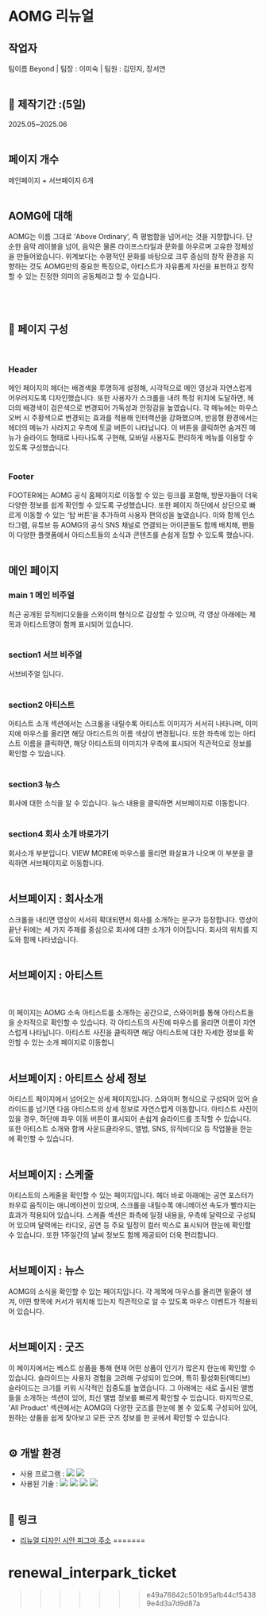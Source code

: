 # AOMG 리뉴얼

## 작업자
팀이름 Beyond  |  팀장 : 이미숙  |  팀원 : 김민지, 장서연
<br><br>

## 📅 제작기간 :(5일)
 2025.05~2025.06
<br><br>

## 페이지 개수
메인페이지 + 서브페이지 6개
<br><br>

## AOMG에 대해

AOMG는 이름 그대로 ‘Above Ordinary’, 즉 평범함을 넘어서는 것을 지향합니다. 
단순한 음악 레이블을 넘어, 음악은 물론 라이프스타일과 문화를 아우르며 고유한 정체성을 만들어왔습니다. 
위계보다는 수평적인 문화를 바탕으로 크루 중심의 창작 환경을 지향하는 것도 AOMG만의 중요한 특징으로, 
아티스트가 자유롭게 자신을 표현하고 창작할 수 있는 진정한 의미의 공동체라고 할 수 있습니다.
<br><br><br><br>

## 📝 페이지 구성
<br>

### Header
메인 페이지의 헤더는 배경색을 투명하게 설정해, 시각적으로 메인 영상과 자연스럽게 어우러지도록 디자인했습니다.
또한 사용자가 스크롤을 내려 특정 위치에 도달하면, 헤더의 배경색이 검은색으로 변경되어 가독성과 안정감을 높였습니다.
각 메뉴에는 마우스 오버 시 주황색으로 변경되는 효과를 적용해 인터랙션을 강화했으며, 반응형 환경에서는 헤더의 메뉴가 사라지고 우측에 토글 버튼이 나타납니다.
이 버튼을 클릭하면 숨겨진 메뉴가 슬라이드 형태로 나타나도록 구현해, 모바일 사용자도 편리하게 메뉴를 이용할 수 있도록 구성했습니다.
<br><br>

### Footer
FOOTER에는 AOMG 공식 홈페이지로 이동할 수 있는 링크를 포함해, 방문자들이 더욱 다양한 정보를 쉽게 확인할 수 있도록 구성했습니다.
또한 페이지 하단에서 상단으로 빠르게 이동할 수 있는 ‘탑 버튼’을 추가하여 사용자 편의성을 높였습니다.
이와 함께 인스타그램, 유튜브 등 AOMG의 공식 SNS 채널로 연결되는 아이콘들도 함께 배치해, 팬들이 다양한 플랫폼에서 아티스트들의 소식과 콘텐츠를 손쉽게 접할 수 있도록 했습니다.
<br><br>
## 메인 페이지 

### main 1 메인 비주얼
최근 공개된 뮤직비디오들을 스와이퍼 형식으로 감상할 수 있으며, 각 영상 아래에는 제목과 아티스트명이 함께 표시되어 있습니다.
<br><br>
### section1  서브 비주얼
서브비주얼 입니다.
<br><br>
### section2 아티스트
아티스트 소개 섹션에서는 스크롤을 내릴수록 아티스트 이미지가 서서히 나타나며, 이미지에 마우스를 올리면 해당 아티스트의 이름 색상이 변경됩니다. 
또한 좌측에 있는 아티스트 이름을 클릭하면, 해당 아티스트의 이미지가 우측에 표시되어 직관적으로 정보를 확인할 수 있습니다.
<br><br>
### section3  뉴스
회사에 대한 소식을 알 수 있습니다.
뉴스 내용을 클릭하면 서브페이지로 이동합니다.
<br><br>
### section4  회사 소개 바로가기
회사소개 부분입니다.
VIEW MORE에 마우스를 올리면 화살표가 나오며 이 부분을 클릭하면 서브페이지로 이동합니다.
<br><br>

## 서브페이지 : 회사소개
스크롤을 내리면 영상이 서서히 확대되면서 회사를 소개하는 문구가 등장합니다. 
영상이 끝난 뒤에는 세 가지 주제를 중심으로 회사에 대한 소개가 이어집니다.
회사의 위치를 지도와 함께 나타냈습니다. 
<br><br>
## 서브페이지 : 아티스트
<br><br>
이 페이지는 AOMG 소속 아티스트를 소개하는 공간으로, 스와이퍼를 통해 아티스트들을 순차적으로 확인할 수 있습니다. 
각 아티스트의 사진에 마우스를 올리면 이름이 자연스럽게 나타납니다.
아티스트 사진을 클릭하면 해당 아티스트에 대한 자세한 정보를 확인할 수 있는 소개 페이지로 이동합니
<br><br>
## 서브페이지 : 아티트스 상세 정보
아티스트 페이지에서 넘어오는 상세 페이지입니다.
스와이퍼 형식으로 구성되어 있어 슬라이드를 넘기면 다음 아티스트의 상세 정보로 자연스럽게 이동합니다.
아티스트 사진이 있을 경우, 하단에 좌우 이동 버튼이 표시되어 손쉽게 슬라이드를 조작할 수 있습니다.
또한 아티스트 소개와 함께 사운드클라우드, 앨범, SNS, 뮤직비디오 등 작업물을 한눈에 확인할 수 있습니다.
<br><br>
## 서브페이지 : 스케줄
아티스트의 스케줄을 확인할 수 있는 페이지입니다.
헤더 바로 아래에는 공연 포스터가 좌우로 움직이는 애니메이션이 있으며, 스크롤을 내릴수록 애니메이션 속도가 빨라지는 효과가 적용되어 있습니다.
스케줄 섹션은 좌측에 일정 내용을, 우측에 달력으로 구성되어 있으며 달력에는 라디오, 공연 등 주요 일정이 컬러 박스로 표시되어 한눈에 확인할 수 있습니다. 
또한 1주일간의 날씨 정보도 함께 제공되어 더욱 편리합니다.
<br><br>
## 서브페이지 : 뉴스
AOMG의 소식을 확인할 수 있는 페이지입니다.
각 제목에 마우스를 올리면 밑줄이 생겨, 어떤 항목에 커서가 위치해 있는지 직관적으로 알 수 있도록 마우스 이벤트가 적용되어 있습니다.
<br><br>
## 서브페이지 : 굿즈
이 페이지에서는 베스트 상품을 통해 현재 어떤 상품이 인기가 많은지 한눈에 확인할 수 있습니다.
슬라이드는 사용자 경험을 고려해 구성되어 있으며, 특히 활성화된(액티브) 슬라이드는 크기를 키워 시각적인 집중도를 높였습니다.
그 아래에는 새로 출시된 앨범들을 소개하는 섹션이 있어, 최신 앨범 정보를 빠르게 확인할 수 있습니다.
마지막으로, 'All Product' 섹션에서는 AOMG의 다양한 굿즈를 한눈에 볼 수 있도록 구성되어 있어, 원하는 상품을 쉽게 찾아보고 모든 굿즈 정보를 한 곳에서 확인할 수 있습니다.
 <br><br>
## ⚙️ 개발 환경

- 사용 프로그램 : <img src="https://img.shields.io/badge/Vs code-007ACC?style=flat-square&logo=visualstudiocode&logoColor=white"/> <img src="https://img.shields.io/badge/figma-F24E1E?style=flat-square&logo=figma&logoColor=white"/>
- 사용된 기술 :
  <img src="https://img.shields.io/badge/html5-E34F26?style=flat-square&logo=html5&logoColor=white"> <img src="https://img.shields.io/badge/css3-1572B6?style=flat-square&logo=css3&logoColor=white"> <img src="https://img.shields.io/badge/JavaScript-F7DF1E?style=flat-square&logo=JavaScript&logoColor=white"> <img src="https://img.shields.io/badge/Swiper-6332F6?style=flat-square&logo=Swiper&logoColor=white">
<br/><br/>




## 🔗 링크
- [리뉴얼 디자인 시안 피그마 주소]()
=======
# renewal_interpark_ticket
>>>>>>> e49a78842c501b95afb44cf54389e4d3a7d9d87a
